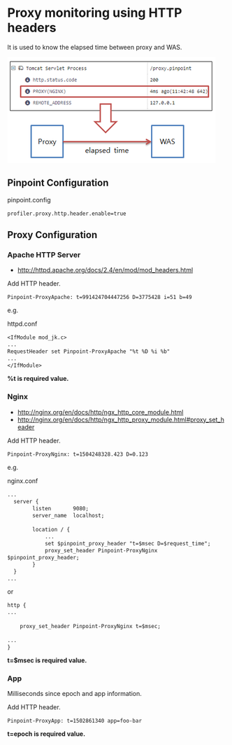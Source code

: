 # Proxy monitoring using HTTP headers
It is used to know the elapsed time between proxy and WAS.

![overview](images/proxy-http-header-overview.png)

## Pinpoint Configuration

pinpoint.config
~~~
profiler.proxy.http.header.enable=true
~~~

## Proxy Configuration
### Apache HTTP Server
* http://httpd.apache.org/docs/2.4/en/mod/mod_headers.html

Add HTTP header.
~~~
Pinpoint-ProxyApache: t=991424704447256 D=3775428 i=51 b=49
~~~

e.g.

httpd.conf
~~~
<IfModule mod_jk.c>
...
RequestHeader set Pinpoint-ProxyApache "%t %D %i %b"
...
</IfModule>
~~~
**%t is required value.**

### Nginx
* http://nginx.org/en/docs/http/ngx_http_core_module.html
* http://nginx.org/en/docs/http/ngx_http_proxy_module.html#proxy_set_header

Add HTTP header.
~~~
Pinpoint-ProxyNginx: t=1504248328.423 D=0.123
~~~

e.g.

nginx.conf
~~~
...
  server {
        listen       9080;
        server_name  localhost;

        location / {
            ...
            set $pinpoint_proxy_header "t=$msec D=$request_time";
            proxy_set_header Pinpoint-ProxyNginx $pinpoint_proxy_header;
        }
  }
...
~~~
or
~~~
http {
...

    proxy_set_header Pinpoint-ProxyNginx t=$msec;

...
}
~~~
**t=$msec is required value.**

### App
Milliseconds since epoch and app information.

Add HTTP header.
~~~
Pinpoint-ProxyApp: t=1502861340 app=foo-bar
~~~
**t=epoch is required value.**
